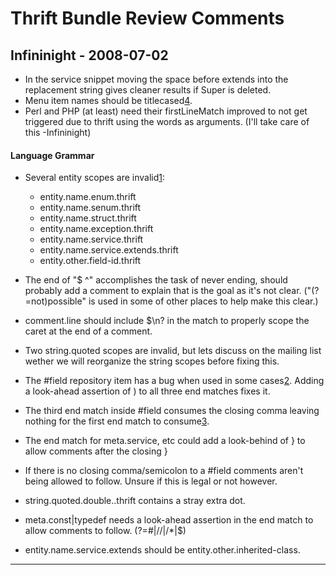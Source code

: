 # Thrift Bundle Review Comments

## Infininight - 2008-07-02

* In the service snippet moving the space before extends into the replacement string gives cleaner results if Super is deleted.
* Menu item names should be titlecased[4].
* Perl and PHP (at least) need their firstLineMatch improved to not get triggered due to thrift using the words as arguments. (I'll take care of this -Infininight)

#### Language Grammar

* Several entity scopes are invalid[1]:

	* entity.name.enum.thrift
	* entity.name.senum.thrift
	* entity.name.struct.thrift
	* entity.name.exception.thrift
	* entity.name.service.thrift
	* entity.name.service.extends.thrift
	* entity.other.field-id.thrift

* The end of "$ ^" accomplishes the task of never ending, should probably add a comment to explain that is the goal as it's not clear. ("(?=not)possible" is used in some of other places to help make this clear.)
* comment.line should include $\n? in the match to properly scope the caret at the end of a comment.
* Two string.quoted scopes are invalid, but lets discuss on the mailing list wether we will reorganize the string scopes before fixing this.
* The #field repository item has a bug when used in some cases[2]. Adding a look-ahead assertion of ) to all three end matches fixes it.
* The third end match inside #field consumes the closing comma leaving nothing for the first end match to consume[3].
* The end match for meta.service, etc could add a look-behind of } to allow comments after the closing }
* If there is no closing comma/semicolon to a #field comments aren't being allowed to follow. Unsure if this is legal or not however.
* string.quoted.double..thrift contains a stray extra dot.
* meta.const|typedef needs a look-ahead assertion in the end match to allow comments to follow. (?=#|//|/\*|$)
* entity.name.service.extends should be entity.other.inherited-class.


[1]: http://manual.macromates.com/en/language_grammars#naming_conventions
[2]: http://pastie.textmate.org/private/vp28umezwy62vnzzpju9gw
[3]: http://pastie.textmate.org/private/7gljwqlg2qtg3z7qxh0ja
[4]: http://wiki.macromates.com/Bundles/StyleGuide

---
